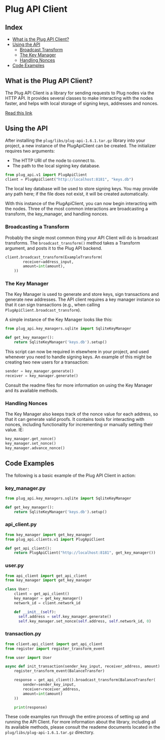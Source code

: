 # Plug API Client

## Index
* [What is the Plug API Client?](#what-is-the-api-client)
* [Using the API](#using-the-api)
  * [Broadcast Transform](#broadcast_transform)
  * [The Key Manager](#key_manager)
  * [Handling Nonces](#handling_nonces)
* [Code Examples](#code-example)

## What is the Plug API Client?

The Plug API Client is a library for sending requests to Plug nodes via the HTTP
API. It provides several classes to make interacting with the nodes faster, and helps with local storage of signing keys, addresses and nonces.

[Read this link](../to-something.md)

## Using the API

After installing the `plug/libs/plug-api-1.6.1.tar.gz` library into your project, a new instance of the PlugApiClient can be created. The initializer requires two arguments:

- The HTTP URI of the node to connect to.
- The path to the local signing key database.

```python
from plug_api.v1 import PlugApiClient
client = PlugApiClient("http://localhost:8181", "keys.db")
```

The local key database will be used to store signing keys.  You may provide any
path here; if the file does not exist, it will be created automatically.

With this instance of the PlugApiClient, you can now begin interacting with the nodes. Three of the most common interactions are broadcasting a transform, the key_manager, and handling nonces.

### Broadcasting a Transform

Probably the single most common thing your API Client will do is broadcast transforms. The `broadcast_transform()` method takes a Transform argument, and posts it to the Plug API backend.

```python
client.broadcast_transform(ExampleTransform(
        receiver=address_input,
        amount=int(amount),
    ))
```

### The Key Manager

The Key Manager is used to generate and store keys, sign transactions and generate
new addresses. The API client requires a key manager instance so that it can sign transactions
(e.g., when calling `PlugApiClient.broadcast_transform`).

A simple instance of the Key Manager looks like this:

```python
from plug_api.key_managers.sqlite import SqliteKeyManager

def get_key_manager():
    return SqliteKeyManager('keys.db').setup()
```

This script can now be required in elsewhere in your project, and used whenever you need to handle signing keys. An example of this might be creating two new users for a transaction:

```python
sender = key_manager.generate()
receiver = key_manager.generate()
```

Consult the readme files for more information on using the Key Manager and its available methods.

### Handling Nonces

The Key Manager also keeps track of the nonce value for each address, so that it can
generate valid proofs. It contains tools for interacting with nonces, including functionality for incrementing or manually setting their value. IE:

```python
key_manager.get_nonce()
key_manager.set_nonce()
key_manager.advance_nonce()
```

## Code Examples

The following is a basic example of the Plug API Client in action:

### key_manager.py
```python
from plug_api.key_managers.sqlite import SqliteKeyManager

def get_key_manager():
    return SqliteKeyManager('keys.db').setup()
```

### api_client.py
```python
from key_manager import get_key_manager
from plug_api.clients.v1 import PlugApiClient

def get_api_client():
    return PlugApiClient("http://localhost:8181", get_key_manager())
```

### user.py
```python
from api_client import get_api_client
from key_manager import get_key_manager

class User:
    client = get_api_client()
    key_manager = get_key_manager()
    network_id = client.network_id

    def __init__(self):
      self.address = self.key_manager.generate()
      self.key_manager.set_nonce(self.address, self.network_id, 0)
```

### transaction.py
```python
from client.api_client import get_api_client
from register import register_transform_event

from user import User

async def init_transaction(sender_key_input, receiver_address, amount):
    register_transform_event(BalanceTransfer)

    response = get_api_client().broadcast_transform(BalanceTransfer(
        sender=sender_key_input,
        receiver=receiver_address,
        amount=int(amount)
    ))

    print(response)
```

These code examples run through the entire process of setting up and running the API Client. For more information about the library, including all its available methods, please consult the reademe documents located in the `plug/libs/plug-api-1.6.1.tar.gz` directory.
